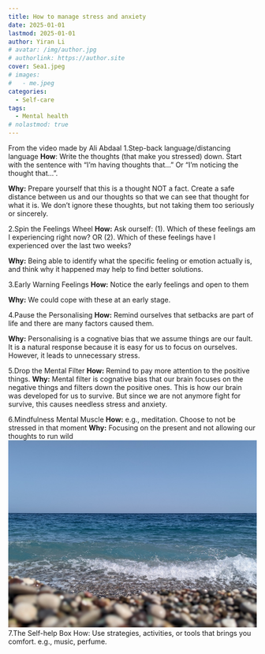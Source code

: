 ```yaml
---
title: How to manage stress and anxiety
date: 2025-01-01
lastmod: 2025-01-01
author: Yiran Li
# avatar: /img/author.jpg
# authorlink: https://author.site
cover: Sea1.jpeg
# images:
#   - me.jpeg
categories:
  - Self-care
tags:
  - Mental health
# nolastmod: true
---
```

From the video made by Ali Abdaal
1.Step-back language/distancing language
**How**: 
Write the thoughts (that make you stressed) down. 
Start with the sentence with “I’m having thoughts that...”
Or “I’m noticing the thought that...”. 

**Why:**
Prepare yourself that this is a thought NOT a fact.
Create a safe distance between us and our thoughts so that we can see that thought for what it is. 
We don’t ignore these thoughts, but not taking them too seriously or sincerely.

2.Spin the Feelings Wheel
**How:** 
Ask ourself: 
(1). Which of these feelings am I experiencing right now? 
OR 
(2). Which of these feelings have I experienced over the last two weeks?

**Why:**
Being able to identify what the specific feeling or emotion actually is, and think why it happened may help to find better solutions. 

3.Early Warning Feelings
**How:** 
Notice the early feelings and open to them

**Why:** 
We could cope with these at an early stage.

4.Pause the Personalising
**How:** 
Remind ourselves that setbacks are part of life and there are many factors caused them.

**Why:** 
Personalising is a cognative bias that we assume things are our fault. It is a natural response because it is easy for us to focus on ourselves. However, it leads to unnecessary stress. 

5.Drop the Mental Filter
**How:** 
Remind to pay more attention to the positive things.
**Why:** 
Mental filter is cognative bias that our brain focuses on the negative things and filters down the positive ones. This is how our brain was developed for us to survive. But since we are not anymore fight for survive, this causes needless stress and anxiety.

6.Mindfulness Mental Muscle
**How:** 
e.g., meditation. Choose to not be stressed in that moment
**Why:** 
Focusing on the present and not allowing our thoughts to run wild
![Sea1.jpeg](Sea1.jpeg)
7.The Self-help Box
How: Use strategies, activities, or tools that brings you comfort. e.g., music, perfume. 


